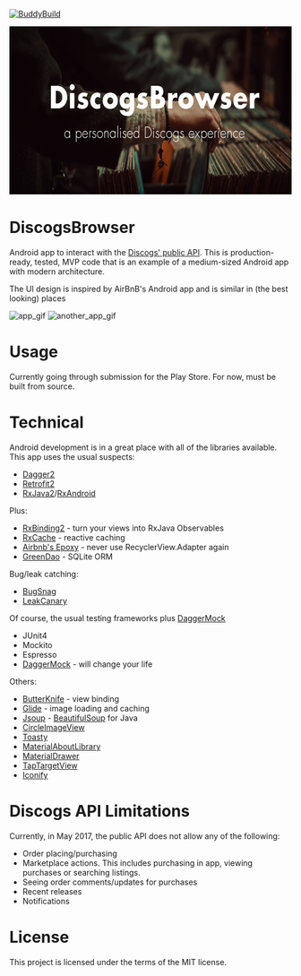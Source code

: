 [![BuddyBuild](https://dashboard.buddybuild.com/api/statusImage?appID=58ff64f23f33870001d2e016&branch=master&build=latest)](https://dashboard.buddybuild.com/apps/58ff64f23f33870001d2e016/build/latest?branch=master)

<img src="/featuregraphic/featuregraphic.png" height=300/>

# DiscogsBrowser
Android app to interact with the [Discogs' public API](https://www.discogs.com/developers). This is production-ready, tested, MVP code that is an example of a medium-sized Android app with modern architecture.

The UI design is inspired by AirBnB's Android app and is similar in (the best looking) places

![app_gif](https://media.giphy.com/media/UHn06Zh8EBCGA/giphy.gif) ![another_app_gif](https://media.giphy.com/media/3IH00o747keju/giphy.gif)

# Usage

Currently going through submission for the Play Store. For now, must be built from source.

# Technical

Android development is in a great place with all of the libraries available. This app uses the usual suspects:
* [Dagger2](https://github.com/google/dagger)
* [Retrofit2](https://github.com/square/retrofit)
* [RxJava2](https://github.com/ReactiveX/RxJava)/[RxAndroid](https://github.com/ReactiveX/RxAndroid)

Plus:
* [RxBinding2](https://github.com/JakeWharton/RxBinding) - turn your views into RxJava Observables
* [RxCache](https://github.com/VictorAlbertos/RxCache) - reactive caching
* [Airbnb's Epoxy](https://github.com/airbnb/epoxy) - never use RecyclerView.Adapter again
* [GreenDao](https://github.com/greenrobot/greenDAO) - SQLite ORM

Bug/leak catching:
* [BugSnag](https://www.bugsnag.com/product/)
* [LeakCanary](https://github.com/square/leakcanary)

Of course, the usual testing frameworks plus [DaggerMock](https://github.com/fabioCollini/DaggerMock)
* JUnit4
* Mockito
* Espresso
* [DaggerMock](https://github.com/fabioCollini/DaggerMock) - will change your life

Others:
* [ButterKnife](https://github.com/JakeWharton/butterknife) - view binding
* [Glide](https://github.com/bumptech/glide) - image loading and caching
* [Jsoup](https://jsoup.org/) - [BeautifulSoup](https://www.crummy.com/software/BeautifulSoup/bs4/doc/) for Java
* [CircleImageView](https://github.com/hdodenhof/CircleImageView)
* [Toasty](https://github.com/GrenderG/Toasty)
* [MaterialAboutLibrary](https://github.com/daniel-stoneuk/material-about-library)
* [MaterialDrawer](https://github.com/mikepenz/MaterialDrawer)
* [TapTargetView](https://github.com/KeepSafe/TapTargetView)
* [Iconify](https://github.com/JoanZapata/android-iconify)

# Discogs API Limitations

Currently, in May 2017, the public API does not allow any of the following:
* Order placing/purchasing
* Marketplace actions. This includes purchasing in app, viewing purchases or searching listings.
* Seeing order comments/updates for purchases
* Recent releases
* Notifications

# License

This project is licensed under the terms of the MIT license.
